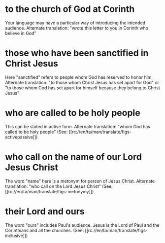 # to the church of God at Corinth

Your language may have a particular way of introducing the intended audience. Alternate translation: "wrote this letter to you in Corinth who believe in God"

# those who have been sanctified in Christ Jesus

Here "sanctified" refers to people whom God has reserved to honor him. Alternate translation: "to those whom Christ Jesus has set apart for God" or "to those whom God has set apart for himself because they belong to Christ Jesus"

# who are called to be holy people

This can be stated in active form. Alternate translation: "whom God has called to be holy people" (See: [[rc://en/ta/man/translate/figs-activepassive]])

# who call on the name of our Lord Jesus Christ

The word "name" here is a metonym for person of Jesus Christ. Alternate translation: "who call on the Lord Jesus Christ" (See: [[rc://en/ta/man/translate/figs-metonymy]])

# their Lord and ours

The word "ours" includes Paul's audience. Jesus is the Lord of Paul and the Corinthians and all the churches. (See: [[rc://en/ta/man/translate/figs-inclusive]])


